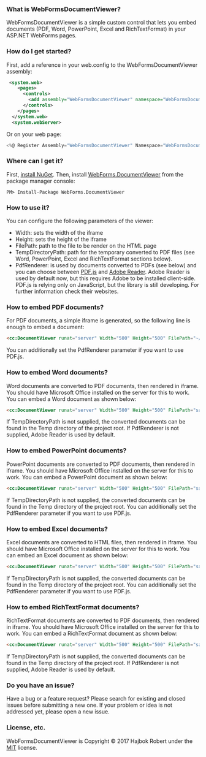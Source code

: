 ﻿### What is WebFormsDocumentViewer?
WebFormsDocumentViewer is a simple custom control that lets you embed documents (PDF, Word, PowerPoint, Excel and RichTextFormat) in your ASP.NET WebForms pages.

### How do I get started?
First, add a reference in your web.config to the WebFormsDocumentViewer assembly:

```xml
 <system.web>
    <pages>
      <controls>
        <add assembly="WebFormsDocumentViewer" namespace="WebFormsDocumentViewer" tagPrefix="cc" />
      </controls>
    </pages>
  </system.web>
  <system.webServer>
```

Or on your web page:

```csharp
<%@ Register Assembly="WebFormsDocumentViewer" Namespace="WebFormsDocumentViewer" TagPrefix="cc" %>
```

### Where can I get it?
First, [install NuGet](http://docs.nuget.org/docs/start-here/installing-nuget). Then, install [WebForms.DocumentViewer](https://www.nuget.org/packages/WebForms.DocumentViewer/) from the package manager console:

```
PM> Install-Package WebForms.DocumentViewer
```

### How to use it?
You can configure the following parameters of the viewer:
* Width: sets the width of the iframe
* Height: sets the height of the iframe
* FilePath: path to the file to be render on the HTML page
* TempDirectoryPath: path for the temporary converted to PDF files (see Word, PowerPoint, Excel and RichTextFormat sections below).
* PdfRenderer: is used by documents converted to PDFs (see below) and you can choose between [PDF.js](https://mozilla.github.io/pdf.js/) and [Adobe Reader](https://acrobat.adobe.com/uk/en/). Adobe Reader is used by default now, but this requires Adobe to be installed client-side. PDF.js is relying only on JavaScript, but the library is still developing. For further information check their websites.

### How to embed PDF documents?
For PDF documents, a simple iframe is generated, so the following line is enough to embed a document:

```html
<cc:DocumentViewer runat="server" Width="500" Height="500" FilePath="~/sample.pdf" />
```

You can additionally set the PdfRenderer parameter if you want to use PDF.js.

### How to embed Word documents?
Word documents are converted to PDF documents, then rendered in iframe. You should have Microsoft Office installed on the server for this to work.
You can embed a Word document as shown below:

```html
<cc:DocumentViewer runat="server" Width="500" Height="500" FilePath="sample.docx" TempDirectoryPath="~/TempFiles" PdfRenderer="PdfJs" />
```

If TempDirectoryPath is not supplied, the converted documents can be found in the Temp directory of the project root.
If PdfRenderer is not supplied, Adobe Reader is used by default.


### How to embed PowerPoint documents?
PowerPoint documents are converted to PDF documents, then rendered in iframe. You should have Microsoft Office installed on the server for this to work.
You can embed a PowerPoint document as shown below:

```html
<cc:DocumentViewer runat="server" Width="500" Height="500" FilePath="sample.pptx" TempDirectoryPath="~/TempFiles" />
```

If TempDirectoryPath is not supplied, the converted documents can be found in the Temp directory of the project root.
You can additionally set the PdfRenderer parameter if you want to use PDF.js.

### How to embed Excel documents?
Excel documents are converted to HTML files, then rendered in iframe. You should have Microsoft Office installed on the server for this to work.
You can embed an Excel document as shown below:

```html
<cc:DocumentViewer runat="server" Width="500" Height="500" FilePath="sample.xlsx" TempDirectoryPath="~/TempFiles" />
```

If TempDirectoryPath is not supplied, the converted documents can be found in the Temp directory of the project root.
You can additionally set the PdfRenderer parameter if you want to use PDF.js.

### How to embed RichTextFormat documents?
RichTextFormat documents are converted to PDF documents, then rendered in iframe. You should have Microsoft Office installed on the server for this to work.
You can embed a RichTextFormat document as shown below:

```html
<cc:DocumentViewer runat="server" Width="500" Height="500" FilePath="sample.rtf" TempDirectoryPath="~/TempFiles" PdfRenderer="PdfJs" />
```

If TempDirectoryPath is not supplied, the converted documents can be found in the Temp directory of the project root.
If PdfRenderer is not supplied, Adobe Reader is used by default.


### Do you have an issue?
Have a bug or a feature request? Please search for existing and closed issues before submitting a new one. If your problem or idea is not addressed yet, please open a new issue.

### License, etc.
WebFormsDocumentViewer is Copyright © 2017 Hajbok Robert under the [MIT](http://opensource.org/licenses/MIT) license.

